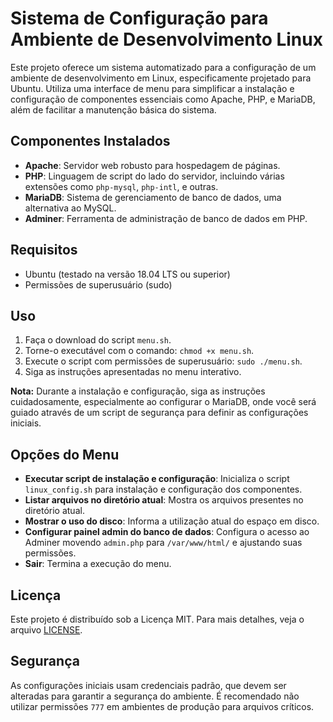 # Sistema de Configuração para Ambiente de Desenvolvimento Linux

Este projeto oferece um sistema automatizado para a configuração de um ambiente de desenvolvimento em Linux, especificamente projetado para Ubuntu. Utiliza uma interface de menu para simplificar a instalação e configuração de componentes essenciais como Apache, PHP, e MariaDB, além de facilitar a manutenção básica do sistema.

## Componentes Instalados

- **Apache**: Servidor web robusto para hospedagem de páginas.
- **PHP**: Linguagem de script do lado do servidor, incluindo várias extensões como `php-mysql`, `php-intl`, e outras.
- **MariaDB**: Sistema de gerenciamento de banco de dados, uma alternativa ao MySQL.
- **Adminer**: Ferramenta de administração de banco de dados em PHP.

## Requisitos

- Ubuntu (testado na versão 18.04 LTS ou superior)
- Permissões de superusuário (sudo)

## Uso

1. Faça o download do script `menu.sh`.
2. Torne-o executável com o comando: `chmod +x menu.sh`.
3. Execute o script com permissões de superusuário: `sudo ./menu.sh`.
4. Siga as instruções apresentadas no menu interativo.

**Nota:** Durante a instalação e configuração, siga as instruções cuidadosamente, especialmente ao configurar o MariaDB, onde você será guiado através de um script de segurança para definir as configurações iniciais.

## Opções do Menu

- **Executar script de instalação e configuração**: Inicializa o script `linux_config.sh` para instalação e configuração dos componentes.
- **Listar arquivos no diretório atual**: Mostra os arquivos presentes no diretório atual.
- **Mostrar o uso do disco**: Informa a utilização atual do espaço em disco.
- **Configurar painel admin do banco de dados**: Configura o acesso ao Adminer movendo `admin.php` para `/var/www/html/` e ajustando suas permissões.
- **Sair**: Termina a execução do menu.

## Licença

Este projeto é distribuído sob a Licença MIT. Para mais detalhes, veja o arquivo [LICENSE](LICENSE).

## Segurança

As configurações iniciais usam credenciais padrão, que devem ser alteradas para garantir a segurança do ambiente. É recomendado não utilizar permissões `777` em ambientes de produção para arquivos críticos.
